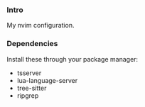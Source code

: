 ### Intro

My nvim configuration.

### Dependencies

Install these through your package manager:

- tsserver
- lua-language-server
- tree-sitter
- ripgrep
